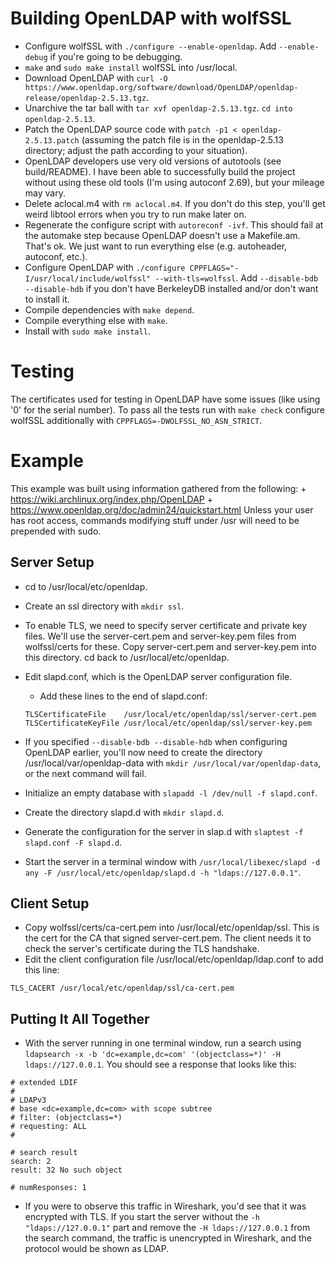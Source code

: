 # Building OpenLDAP with wolfSSL
+ Configure wolfSSL with `./configure --enable-openldap`. Add `--enable-debug` if you're going to be debugging.
+ `make` and `sudo make install` wolfSSL into /usr/local.
+ Download OpenLDAP with `curl -O https://www.openldap.org/software/download/OpenLDAP/openldap-release/openldap-2.5.13.tgz`.
+ Unarchive the tar ball with `tar xvf openldap-2.5.13.tgz`. `cd into openldap-2.5.13`.
+ Patch the OpenLDAP source code with `patch -p1 < openldap-2.5.13.patch` (assuming the patch file is in the openldap-2.5.13 directory; adjust the path according to your situation).
+ OpenLDAP developers use very old versions of autotools (see build/README). I have been able to successfully build the project without using these old tools (I'm using autoconf 2.69), but your mileage may vary.
+ Delete aclocal.m4 with `rm aclocal.m4`. If you don't do this step, you'll get weird libtool errors when you try to run make later on.
+ Regenerate the configure script with `autoreconf -ivf`. This should fail at the automake step because OpenLDAP doesn't use a Makefile.am. That's ok. We just want to run everything else (e.g. autoheader, autoconf, etc.).
+ Configure OpenLDAP with `./configure CPPFLAGS="-I/usr/local/include/wolfssl" --with-tls=wolfssl`. Add `--disable-bdb --disable-hdb` if you don't have BerkeleyDB installed and/or don't want to install it.
+ Compile dependencies with `make depend`.
+ Compile everything else with `make`.
+ Install with `sudo make install`.

# Testing
The certificates used for testing in OpenLDAP have some issues (like using '0' for the serial number). To pass all the tests run with `make check` configure wolfSSL additionally with `CPPFLAGS=-DWOLFSSL_NO_ASN_STRICT`.

# Example
This example was built using information gathered from the following:
    + https://wiki.archlinux.org/index.php/OpenLDAP
    + https://www.openldap.org/doc/admin24/quickstart.html
Unless your user has root access, commands modifying stuff under /usr will need to be prepended with sudo.

## Server Setup
+ cd to /usr/local/etc/openldap.
+ Create an ssl directory with `mkdir ssl`.
+ To enable TLS, we need to specify server certificate and private key files. We'll use the server-cert.pem and server-key.pem files from wolfssl/certs for these. Copy server-cert.pem and server-key.pem into this directory. cd back to /usr/local/etc/openldap.
+ Edit slapd.conf, which is the OpenLDAP server configuration file.
    + Add these lines to the end of slapd.conf:

    ```
    TLSCertificateFile    /usr/local/etc/openldap/ssl/server-cert.pem
    TLSCertificateKeyFile /usr/local/etc/openldap/ssl/server-key.pem
    ```

+ If you specified `--disable-bdb --disable-hdb` when configuring OpenLDAP earlier, you'll now need to create the directory /usr/local/var/openldap-data with `mkdir /usr/local/var/openldap-data`, or the next command will fail.
+ Initialize an empty database with `slapadd -l /dev/null -f slapd.conf`.
+ Create the directory slapd.d with `mkdir slapd.d`.
+ Generate the configuration for the server in slap.d with `slaptest -f slapd.conf -F slapd.d`.
+ Start the server in a terminal window with `/usr/local/libexec/slapd -d any -F /usr/local/etc/openldap/slapd.d -h "ldaps://127.0.0.1"`.

## Client Setup
+ Copy wolfssl/certs/ca-cert.pem into /usr/local/etc/openldap/ssl. This is the cert for the CA that signed server-cert.pem. The client needs it to check the server's certificate during the TLS handshake.
+ Edit the client configuration file /usr/local/etc/openldap/ldap.conf to add this line:

```
TLS_CACERT /usr/local/etc/openldap/ssl/ca-cert.pem
```

## Putting It All Together
+ With the server running in one terminal window, run a search using `ldapsearch -x -b 'dc=example,dc=com' '(objectclass=*)' -H ldaps://127.0.0.1`. You should see a response that looks like this:

```
# extended LDIF
#
# LDAPv3
# base <dc=example,dc=com> with scope subtree
# filter: (objectclass=*)
# requesting: ALL
#

# search result
search: 2
result: 32 No such object

# numResponses: 1
```

+ If you were to observe this traffic in Wireshark, you'd see that it was encrypted with TLS. If you start the server without the `-h "ldaps://127.0.0.1"` part and remove the `-H ldaps://127.0.0.1` from the search command, the traffic is unencrypted in Wireshark, and the protocol would be shown as LDAP.
